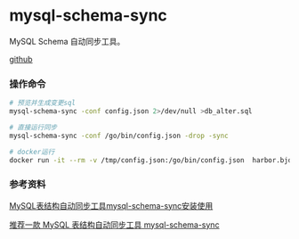 # mysql-schema-sync

MySQL Schema 自动同步工具。

[github](https://github.com/hidu/mysql-schema-sync)

### 操作命令

```sh
# 预览并生成变更sql
mysql-schema-sync -conf config.json 2>/dev/null >db_alter.sql

# 直接运行同步
mysql-schema-sync -conf /go/bin/config.json -drop -sync

# docker运行
docker run -it --rm -v /tmp/config.json:/go/bin/config.json  harbor.bjds.belle.lan/tools/mysql-schema-sync:latest mysql-schema-sync -conf /go/bin/config.json -drop -sync
```

### 参考资料

[MySQL表结构自动同步工具mysql-schema-sync安装使用](https://www.cnblogs.com/DBABlog/p/12926944.html)

[推荐一款 MySQL 表结构自动同步工具 mysql-schema-sync](https://www.hi-linux.com/posts/4769.html)
